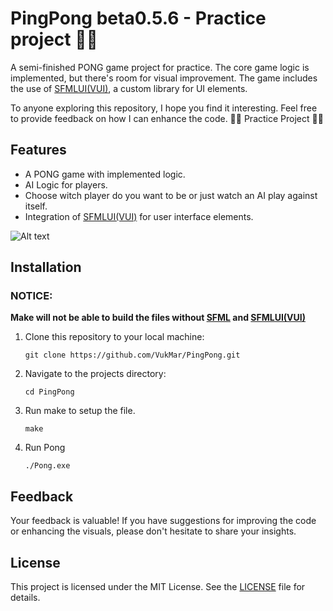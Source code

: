 # PingPong beta0.5.6 - Practice project 👨‍💻

A semi-finished PONG game project for practice. The core game logic is implemented, but there's room for visual improvement. The game includes the use of [SFMLUI(VUI)](https://github.com/VukMar/SFMLUI), a custom library for UI elements.

To anyone exploring this repository, I hope you find it interesting. Feel free to provide feedback on how I can enhance the code. 👨‍💻 Practice Project 👨‍🎓

## Features

- A PONG game with implemented logic.
- AI Logic for players.
- Choose witch player do you want to be or just watch an AI play against itself.
- Integration of [SFMLUI(VUI)](https://github.com/VukMar/SFMLUI) for user interface elements.

![Alt text](https://www.vukmaric.com/backend/api/projects/images/3.jpg)

## Installation

### NOTICE:
  **Make will not be able to build the files without [SFML](https://www.sfml-dev.org/) and  [SFMLUI(VUI)](https://github.com/VukMar/SFMLUI)**

1. Clone this repository to your local machine:

   ```
   git clone https://github.com/VukMar/PingPong.git
   ```
2. Navigate to the projects directory:

   ```
   cd PingPong
   ```
3. Run make to setup the file.

   ```
   make
   ```
4. Run Pong

   ```
   ./Pong.exe
   ```
## Feedback
Your feedback is valuable! If you have suggestions for improving the code or enhancing the visuals, please don't hesitate to share your insights.

## License
This project is licensed under the MIT License. See the [LICENSE](https://github.com/VukMar/PingPong/blob/master/LICENSE) file for details.
